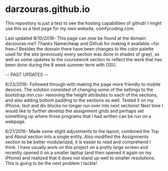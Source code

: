 # darzouras.github.io

This repository is just a test to see the hosting capabilities of github!
I might use this as a test page for my own website, comfycoding.com.

Last updated
8/10/2016- This page can now be found at the domain darzouras.me!! Thanks Namecheap and Github for making it available ~for free~! Besides the domain there have been changes to the color palette used for the site (previously every section was done in shades of gray), as well as some updates to the coursework section to reflect the work that has been done during the 8 week summer term with OSU.

-- PAST UPDATES --

6/23/2016- Followed through with making the page more friendly to mobile devices. The solution consisted of changing some of the settings to the bootstrap.min.css- removing the height attributes to each of the sections, and also adding bottom padding to the sections as well. Tested it on my iPhone, text and div blocks no longer run over into next sections! Next time I would like to further develop the assignment grids and perhaps set something up where those programs that I had written can be run on a webpage.

6/21/2016- Made some slight adjustments to the layout, combined the Top and About section into a single entity. Also modified the Assignments section to be better modularized, it is easier to read and comprehend I think.
I have usually work on this project on a pretty large screen and recently opened it on a smaller laptop (and then opened it again on my iPhone) and realized that it does not stand up well to smaller resolutions. This is going to be the next problem I tackle!
